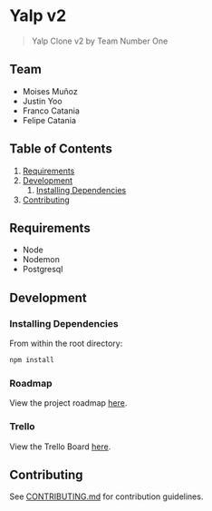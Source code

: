 # Yalp v2

> Yalp Clone v2 by Team Number One

## Team

  - Moises Muñoz
  - Justin Yoo
  - Franco Catania
  - Felipe Catania

## Table of Contents

1. [Requirements](#requirements)
1. [Development](#development)
    1. [Installing Dependencies](#installing-dependencies)
1. [Contributing](#contributing)


## Requirements

- Node
- Nodemon
- Postgresql

## Development

### Installing Dependencies

From within the root directory:

```sh
npm install
```

### Roadmap

View the project roadmap [here](https://docs.google.com/document/d/1z-DjJWslR3B-Ow_CfHWpx_we7WaY8cNYswiyhpoya00/edit#).

### Trello

View the Trello Board [here](https://trello.com/b/z7pRK1W1/yalp-extended-version).

## Contributing

See [CONTRIBUTING.md](https://github.com/unexpected-lion/ourglass/blob/master/contributing.md) for contribution guidelines.
